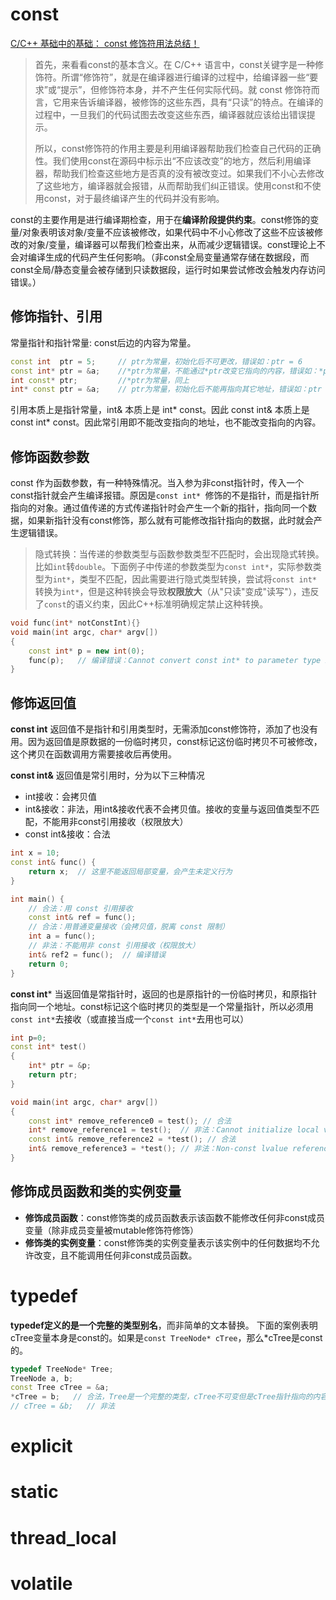 # const

[C/C++ 基础中的基础： const 修饰符用法总结！](https://zhuanlan.zhihu.com/p/90720012)

> 首先，来看看const的基本含义。在 C/C++ 语言中，const关键字是一种修饰符。所谓“修饰符”，就是在编译器进行编译的过程中，给编译器一些“要求”或“提示”，但修饰符本身，并不产生任何实际代码。就 const 修饰符而言，它用来告诉编译器，被修饰的这些东西，具有“只读”的特点。在编译的过程中，一旦我们的代码试图去改变这些东西，编译器就应该给出错误提示。
> 
>所以，const修饰符的作用主要是利用编译器帮助我们检查自己代码的正确性。我们使用const在源码中标示出“不应该改变”的地方，然后利用编译器，帮助我们检查这些地方是否真的没有被改变过。如果我们不小心去修改了这些地方，编译器就会报错，从而帮助我们纠正错误。使用const和不使用const，对于最终编译产生的代码并没有影响。

const的主要作用是进行编译期检查，用于在**编译阶段提供约束**。const修饰的变量/对象表明该对象/变量不应该被修改，如果代码中不小心修改了这些不应该被修改的对象/变量，编译器可以帮我们检查出来，从而减少逻辑错误。const理论上不会对编译生成的代码产生任何影响。（非const全局变量通常存储在数据段，而const全局/静态变量会被存储到只读数据段，运行时如果尝试修改会触发内存访问错误。）

## 修饰指针、引用

常量指针和指针常量: const后边的内容为常量。
```c++
const int  ptr = 5;     // ptr为常量，初始化后不可更改，错误如：ptr = 6
const int* ptr = &a;    //*ptr为常量，不能通过*ptr改变它指向的内容，错误如：*ptr = 5
int const* ptr;         //*ptr为常量，同上
int* const ptr = &a;    // ptr为常量，初始化后不能再指向其它地址，错误如：ptr = &b
```

引用本质上是指针常量，int& 本质上是 int* const。因此 const int& 本质上是 const int* const。因此常引用即不能改变指向的地址，也不能改变指向的内容。


## 修饰函数参数

const 作为函数参数，有一种特殊情况。当入参为非const指针时，传入一个const指针就会产生编译报错。原因是`const int* `修饰的不是指针，而是指针所指向的对象。通过值传递的方式传递指针时会产生一个新的指针，指向同一个数据，如果新指针没有const修饰，那么就有可能修改指针指向的数据，此时就会产生逻辑错误。
> 隐式转换：当传递的参数类型与函数参数类型不匹配时，会出现隐式转换。比如`int`转`double`。下面例子中传递的参数类型为`const int*`，实际参数类型为`int*`，类型不匹配，因此需要进行隐式类型转换，尝试将`const int*`转换为`int*`，但是这种转换会导致**权限放大**（从"只读"变成"读写"），违反了`const`的语义约束，因此C++标准明确规定禁止这种转换。
```c++
void func(int* notConstInt){}
void main(int argc, char* argv[])
{
    const int* p = new int(0);
    func(p);   // 编译错误：Cannot convert const int* to parameter type int*
}
```

## 修饰返回值

**const int**
返回值不是指针和引用类型时，无需添加const修饰符，添加了也没有用。因为返回值是原数据的一份临时拷贝，const标记这份临时拷贝不可被修改，这个拷贝在函数调用方需要接收后再使用。

**const int&**
返回值是常引用时，分为以下三种情况
* int接收：会拷贝值
* int&接收：非法，用int&接收代表不会拷贝值。接收的变量与返回值类型不匹配，不能用非const引用接收（权限放大）
* const int&接收：合法
```c++
int x = 10;
const int& func() {
    return x;  // 这里不能返回局部变量，会产生未定义行为
}

int main() {
    // 合法：用 const 引用接收
    const int& ref = func();  
    // 合法：用普通变量接收（会拷贝值，脱离 const 限制）
    int a = func();  
    // 非法：不能用非 const 引用接收（权限放大）
    int& ref2 = func();  // 编译错误
    return 0;
}
```

**const int***
当返回值是常指针时，返回的也是原指针的一份临时拷贝，和原指针指向同一个地址。const标记这个临时拷贝的类型是一个常量指针，所以必须用`const int*`去接收（或直接当成一个`const int*`去用也可以）

```C++
int p=0;
const int* test()
{
    int* ptr = &p;
    return ptr;
}

void main(int argc, char* argv[])
{
    const int* remove_reference0 = test(); // 合法
    int* remove_reference1 = test();  // 非法：Cannot initialize local variable 'var1' of type int* with const int*
    const int& remove_reference2 = *test(); // 合法
    int& remove_reference3 = *test(); // 非法：Non-const lvalue reference 'var3' to type int cannot bind to lvalue of type const int
}
```

## 修饰成员函数和类的实例变量

* **修饰成员函数**：const修饰类的成员函数表示该函数不能修改任何非const成员变量（除非成员变量被mutable修饰符修饰）
* **修饰类的实例变量**：const修饰类的实例变量表示该实例中的任何数据均不允许改变，且不能调用任何非const成员函数。

# typedef

**typedef定义的是一个完整的类型别名**，而非简单的文本替换。
下面的案例表明cTree变量本身是const的。如果是`const TreeNode* cTree`，那么*cTree是const的。
```c++
typedef TreeNode* Tree;
TreeNode a, b;
const Tree cTree = &a;
*cTree = b;   // 合法，Tree是一个完整的类型，cTree不可变但是cTree指针指向的内容可变。
// cTree = &b;   // 非法
```

# explicit 

# static

# thread_local

# volatile